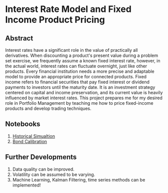 # Interest Rate Model and Fixed Income Product Pricing


## Abstract

Interest rates have a significant role in the value of practically all derivatives. When discounting a product's present value during a problem set exercise, we frequently assume a known fixed interest rate, however, in the actual world, interest rates can fluctuate overnight, just like other products. Every financial institution needs a more precise and adaptable model to provide an appropriate price for connected products. Fixed income refers to financial securities that pay fixed interest or dividend payments to investors until the maturity date. It is an investment strategy centered on capital and income preservation, and its current value is heavily influenced by market interest rates. This project prepares me for my desired role in Portfolio Management by teaching me how to price fixed-income products and develop trading techniques.


## Notebooks
1. [Historical Simualtion](https://github.com/vaishuchoppalli/interest-rate-model-and-fixed-income-product-pricing/blob/main/1.%20Historical%20Simulation.ipynb)
2. [Bond Calibration](https://github.com/vaishuchoppalli/interest-rate-model-and-fixed-income-product-pricing/blob/main/2.%20Bond%20Calibration.ipynb)


## Further Developments

1. Data quality can be improved.
2. Volatility can be assumed to be varying.
3. Machine Learning, Kalman Filtering, time series methods can be implemented!
